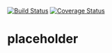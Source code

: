 [![Build Status](https://travis-ci.com/neverhaveiever-io/flutter-client.svg?branch=master)](https://travis-ci.com/neverhaveiever-io/flutter-client)  [![Coverage Status](https://coveralls.io/repos/github/neverhaveiever-io/flutter-client/badge.svg?branch=master)](https://coveralls.io/github/neverhaveiever-io/flutter-client?branch=master)

# placeholder